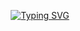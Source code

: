 <p align="center">
  <a href="https://git.io/typing-svg">
    <img src="https://readme-typing-svg.demolab.com?font=Fira+Code&weight=600&size=25&pause=1000&color=ffffff&random=false&width=435&height=40&lines=Ol%C3%A1%2C+Oi,+me+chamo+Wagner+Gomes!+%E2%98%95%F0%9F%92%BB%F0%9F%8C%9" alt="Typing SVG">
  </a>
</p>
